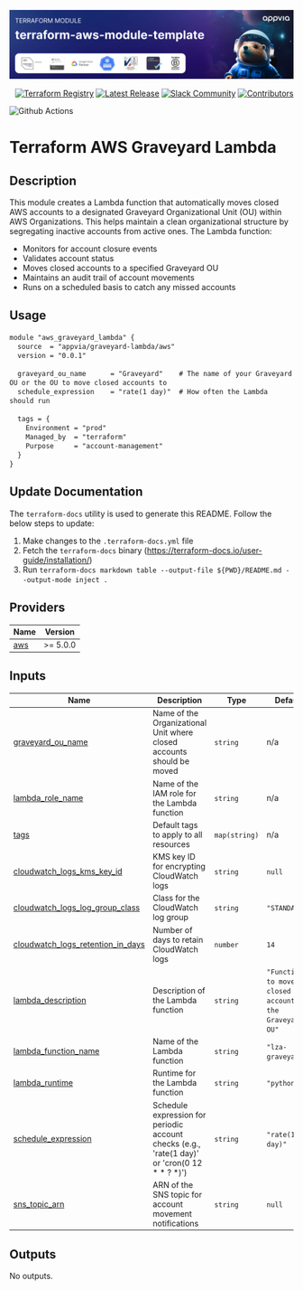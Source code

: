 <!-- markdownlint-disable -->
<a href="https://www.appvia.io/"><img src="https://github.com/appvia/terraform-aws-graveyard/blob/main/docs/banner.jpg?raw=true" alt="Appvia Banner"/></a><br/><p align="right"> <a href="https://registry.terraform.io/modules/appvia/module-template/aws/latest"><img src="https://img.shields.io/static/v1?label=APPVIA&message=Terraform%20Registry&color=191970&style=for-the-badge" alt="Terraform Registry"/></a></a> <a href="https://github.com/appvia/terraform-aws-graveyard/releases/latest"><img src="https://img.shields.io/github/release/appvia/terraform-aws-module-template.svg?style=for-the-badge&color=006400" alt="Latest Release"/></a> <a href="https://appvia-community.slack.com/join/shared_invite/zt-1s7i7xy85-T155drryqU56emm09ojMVA#/shared-invite/email"><img src="https://img.shields.io/badge/Slack-Join%20Community-purple?style=for-the-badge&logo=slack" alt="Slack Community"/></a> <a href="https://github.com/appvia/terraform-aws-graveyard/graphs/contributors"><img src="https://img.shields.io/github/contributors/appvia/terraform-aws-graveyard.svg?style=for-the-badge&color=FF8C00" alt="Contributors"/></a>

<!-- markdownlint-restore -->
<!--
  ***** CAUTION: DO NOT EDIT ABOVE THIS LINE ******
-->

![Github Actions](https://github.com/appvia/terraform-aws-module-template/actions/workflows/terraform.yml/badge.svg)

# Terraform AWS Graveyard Lambda 

## Description

This module creates a Lambda function that automatically moves closed AWS accounts to a designated Graveyard Organizational Unit (OU) within AWS Organizations. This helps maintain a clean organizational structure by segregating inactive accounts from active ones. The Lambda function:

- Monitors for account closure events
- Validates account status
- Moves closed accounts to a specified Graveyard OU
- Maintains an audit trail of account movements
- Runs on a scheduled basis to catch any missed accounts

## Usage

```hcl
module "aws_graveyard_lambda" {
  source  = "appvia/graveyard-lambda/aws"
  version = "0.0.1"

  graveyard_ou_name      = "Graveyard"    # The name of your Graveyard OU or the OU to move closed accounts to
  schedule_expression    = "rate(1 day)"  # How often the Lambda should run
  
  tags = {
    Environment = "prod"
    Managed_by  = "terraform"
    Purpose     = "account-management"
  }
}
```

## Update Documentation

The `terraform-docs` utility is used to generate this README. Follow the below steps to update:

1. Make changes to the `.terraform-docs.yml` file
2. Fetch the `terraform-docs` binary (https://terraform-docs.io/user-guide/installation/)
3. Run `terraform-docs markdown table --output-file ${PWD}/README.md --output-mode inject .`

<!-- BEGIN_TF_DOCS -->
## Providers

| Name | Version |
|------|---------|
| <a name="provider_aws"></a> [aws](#provider\_aws) | >= 5.0.0 |

## Inputs

| Name | Description | Type | Default | Required |
|------|-------------|------|---------|:--------:|
| <a name="input_graveyard_ou_name"></a> [graveyard\_ou\_name](#input\_graveyard\_ou\_name) | Name of the Organizational Unit where closed accounts should be moved | `string` | n/a | yes |
| <a name="input_lambda_role_name"></a> [lambda\_role\_name](#input\_lambda\_role\_name) | Name of the IAM role for the Lambda function | `string` | n/a | yes |
| <a name="input_tags"></a> [tags](#input\_tags) | Default tags to apply to all resources | `map(string)` | n/a | yes |
| <a name="input_cloudwatch_logs_kms_key_id"></a> [cloudwatch\_logs\_kms\_key\_id](#input\_cloudwatch\_logs\_kms\_key\_id) | KMS key ID for encrypting CloudWatch logs | `string` | `null` | no |
| <a name="input_cloudwatch_logs_log_group_class"></a> [cloudwatch\_logs\_log\_group\_class](#input\_cloudwatch\_logs\_log\_group\_class) | Class for the CloudWatch log group | `string` | `"STANDARD"` | no |
| <a name="input_cloudwatch_logs_retention_in_days"></a> [cloudwatch\_logs\_retention\_in\_days](#input\_cloudwatch\_logs\_retention\_in\_days) | Number of days to retain CloudWatch logs | `number` | `14` | no |
| <a name="input_lambda_description"></a> [lambda\_description](#input\_lambda\_description) | Description of the Lambda function | `string` | `"Function to move closed accounts to the Graveyard OU"` | no |
| <a name="input_lambda_function_name"></a> [lambda\_function\_name](#input\_lambda\_function\_name) | Name of the Lambda function | `string` | `"lza-graveyard"` | no |
| <a name="input_lambda_runtime"></a> [lambda\_runtime](#input\_lambda\_runtime) | Runtime for the Lambda function | `string` | `"python3.9"` | no |
| <a name="input_schedule_expression"></a> [schedule\_expression](#input\_schedule\_expression) | Schedule expression for periodic account checks (e.g., 'rate(1 day)' or 'cron(0 12 * * ? *)') | `string` | `"rate(1 day)"` | no |
| <a name="input_sns_topic_arn"></a> [sns\_topic\_arn](#input\_sns\_topic\_arn) | ARN of the SNS topic for account movement notifications | `string` | `null` | no |

## Outputs

No outputs.
<!-- END_TF_DOCS -->
